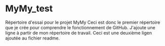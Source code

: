 # MyMy_test
Répertoire d'essai pour le projet MyMy
Ceci est donc le premier répertoire que je crée pour comprendre le fonctionnement de GitHub.
J'ajoute une ligne à partir de mon répertoire de travail.
Ceci est une deuxième ligen ajoutée au fichier readme.
